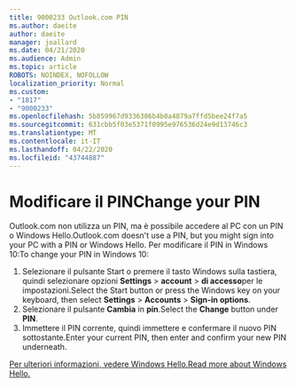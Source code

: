 ```yaml
---
title: 9000233 Outlook.com PIN
ms.author: daeite
author: daeite
manager: joallard
ms.date: 04/21/2020
ms.audience: Admin
ms.topic: article
ROBOTS: NOINDEX, NOFOLLOW
localization_priority: Normal
ms.custom:
- "1817"
- "9000233"
ms.openlocfilehash: 5b859967d9336306b4b0a4879a7ffd5bee24f7a5
ms.sourcegitcommit: 631cbb5f03e5371f0995e976536d24e9d13746c3
ms.translationtype: MT
ms.contentlocale: it-IT
ms.lasthandoff: 04/22/2020
ms.locfileid: "43744887"
---
```

# <a name="change-your-pin"></a><span data-ttu-id="75584-102">Modificare il PIN</span><span class="sxs-lookup"><span data-stu-id="75584-102">Change your PIN</span></span>

<span data-ttu-id="75584-103">Outlook.com non utilizza un PIN, ma è possibile accedere al PC con un PIN o Windows Hello.</span><span class="sxs-lookup"><span data-stu-id="75584-103">Outlook.com doesn't use a PIN, but you might sign into your PC with a PIN or Windows Hello.</span></span> <span data-ttu-id="75584-104">Per modificare il PIN in Windows 10:</span><span class="sxs-lookup"><span data-stu-id="75584-104">To change your PIN in Windows 10:</span></span>

1. <span data-ttu-id="75584-105">Selezionare il pulsante Start o premere il tasto Windows sulla tastiera, quindi selezionare opzioni **Settings** > **account** > **di accesso**per le impostazioni.</span><span class="sxs-lookup"><span data-stu-id="75584-105">Select the Start button or press the Windows key on your keyboard, then select **Settings** > **Accounts** > **Sign-in options**.</span></span>
2. <span data-ttu-id="75584-106">Selezionare il pulsante **Cambia** in **pin**.</span><span class="sxs-lookup"><span data-stu-id="75584-106">Select the **Change** button under **PIN**.</span></span>
3. <span data-ttu-id="75584-107">Immettere il PIN corrente, quindi immettere e confermare il nuovo PIN sottostante.</span><span class="sxs-lookup"><span data-stu-id="75584-107">Enter your current PIN, then enter and confirm your new PIN underneath.</span></span>

[<span data-ttu-id="75584-108">Per ulteriori informazioni, vedere Windows Hello.</span><span class="sxs-lookup"><span data-stu-id="75584-108">Read more about Windows Hello.</span></span>](https://support.microsoft.com/help/17215/)